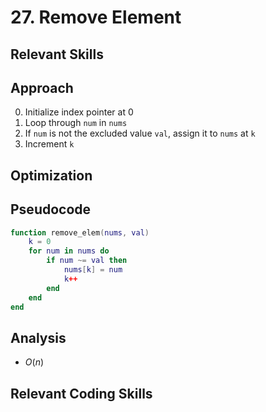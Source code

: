 # 27. Remove Element

## Relevant Skills

## Approach

0. Initialize index pointer at 0
0. Loop through `num` in `nums`
0. If `num` is not the excluded value `val`, assign it to `nums` at `k`
0. Increment `k`

## Optimization

## Pseudocode

```lua
function remove_elem(nums, val)
    k = 0
    for num in nums do
        if num ~= val then
            nums[k] = num
            k++
        end
    end
end
```

## Analysis

- $O(n)$

## Relevant Coding Skills

